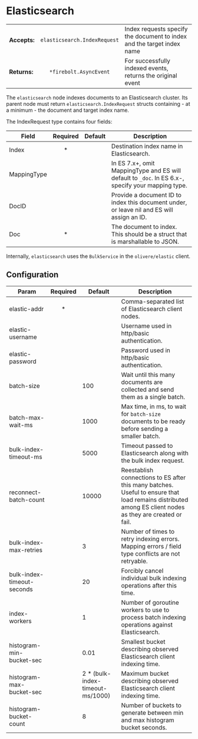 # Elasticsearch

 ||||
 |--------------|:--------:|--------|
 | **Accepts:** | `elasticsearch.IndexRequest` | Index requests specify the document to index and the target index name |
 | **Returns:** |  `*firebolt.AsyncEvent`      | For successfully indexed events, returns the original event |


The `elasticsearch` node indexes documents to an Elasticsearch cluster.   Its parent node must return 
`elasticsearch.IndexRequest` structs containing - at a minimum - the document and target index name.

The IndexRequest type contains four fields:

| Field       | Required | Default | Description                                                                                         |
|-------------|:--------:|---------|-----------------------------------------------------------------------------------------------------|
| Index       |    *     |         | Destination index name in Elasticsearch.                                                            |
| MappingType |          |         | In ES 7.x+, omit MappingType and ES will default to `_doc`.  In ES 6.x-, specify your mapping type. |
| DocID       |          |         | Provide a document ID to index this document under, or leave nil and ES will assign an ID.          |
| Doc         |    *     |         | The document to index.  This should be a struct that is marshallable to JSON.                       |

Internally, `elasticsearch` uses the `BulkService` in the `olivere/elastic` client.

## Configuration

| Param                      | Required | Default                          | Description                                                                                                                                               |
|----------------------------|:--------:|----------------------------------|-----------------------------------------------------------------------------------------------------------------------------------------------------------|
| elastic-addr               |    *     |                                  | Comma-separated list of Elasticsearch client nodes.                                                                                                       |
| elastic-username           |          |                                  | Username used in http/basic authentication.                                                                                                               |
| elastic-password           |          |                                  | Password used in http/basic authentication.                                                                                                               |
| batch-size                 |          | 100                              | Wait until this many documents are collected and send them as a single batch.                                                                             |
| batch-max-wait-ms          |          | 1000                             | Max time, in ms, to wait for `batch-size` documents to be ready before sending a smaller batch.                                                           |
| bulk-index-timeout-ms      |          | 5000                             | Timeout passed to Elasticsearch along with the bulk index request.                                                                                        |
| reconnect-batch-count      |          | 10000                            | Reestablish connections to ES after this many batches.  Useful to ensure that load remains distributed among ES client nodes as they are created or fail. |
| bulk-index-max-retries     |          | 3                                | Number of times to retry indexing errors.   Mapping errors / field type conflicts are not retryable.                                                      |
| bulk-index-timeout-seconds |          | 20                               | Forcibly cancel individual bulk indexing operations after this time.                                                                                      |
| index-workers              |          | 1                                | Number of goroutine workers to use to process batch indexing operations against Elasticsearch.                                                            |
| histogram-min-bucket-sec   |          | 0.01                             | Smallest bucket describing observed Elasticsearch client indexing time.                                                                                   |
| histogram-max-bucket-sec   |          | 2 * (bulk-index-timeout-ms/1000) | Maximum bucket describing observed Elasticsearch client indexing time.                                                                                    |
| histogram-bucket-count     |          | 8                                | Number of buckets to generate between min and max histogram bucket seconds.                                                                               |
